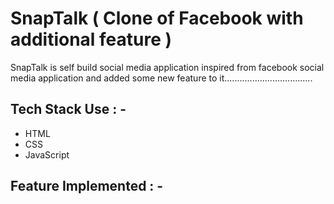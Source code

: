 # SnapTalk ( Clone of Facebook with additional feature )

<p>SnapTalk is self build social media application inspired from facebook social media application and added some new feature to it................................... </p>

## Tech Stack Use : -

  - HTML
  - CSS
  - JavaScript
  
## Feature Implemented : -


